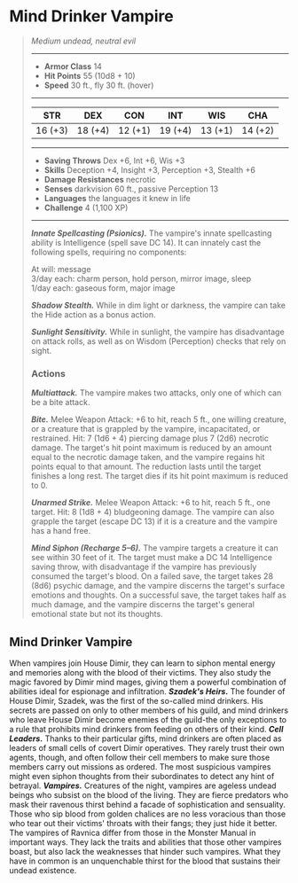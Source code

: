 # Mind Drinker Vampire
>*Medium undead, neutral evil*
>___
>- **Armor Class** 14
>- **Hit Points** 55 (10d8 + 10)
>- **Speed** 30 ft., fly 30 ft. (hover)
>___
>|STR|DEX|CON|INT|WIS|CHA|
>|:---:|:---:|:---:|:---:|:---:|:---:|
>|16 (+3)|18 (+4)|12 (+1)|19 (+4)|13 (+1)|14 (+2)|
>___
>- **Saving Throws** Dex +6, Int +6, Wis +3
>- **Skills** Deception +4, Insight +3, Perception +3, Stealth +6
>- **Damage Resistances** necrotic
>- **Senses** darkvision 60 ft., passive Perception 13
>- **Languages** the languages it knew in life
>- **Challenge** 4 (1,100 XP)
>___
>***Innate Spellcasting (Psionics).*** The vampire's innate spellcasting ability is Intelligence (spell save DC 14). It can innately cast the following spells, requiring no components:  
>
>At will: message  
>3/day each: charm person, hold person, mirror image, sleep  
>1/day each: gaseous form, major image  
>
>
>***Shadow Stealth.*** While in dim light or darkness, the vampire can take the Hide action as a bonus action.  
>
>***Sunlight Sensitivity.*** While in sunlight, the vampire has disadvantage on attack rolls, as well as on Wisdom (Perception) checks that rely on sight.  
>
>### Actions
>***Multiattack.*** The vampire makes two attacks, only one of which can be a bite attack.  
>
>***Bite.*** Melee Weapon Attack: +6 to hit, reach 5 ft., one willing creature, or a creature that is grappled by the vampire, incapacitated, or restrained. Hit: 7 (1d6 + 4) piercing damage plus 7 (2d6) necrotic damage. The target's hit point maximum is reduced by an amount equal to the necrotic damage taken, and the vampire regains hit points equal to that amount. The reduction lasts until the target finishes a long rest. The target dies if its hit point maximum is reduced to 0.  
>
>***Unarmed Strike.*** Melee Weapon Attack: +6 to hit, reach 5 ft., one target. Hit: 8 (1d8 + 4) bludgeoning damage. The vampire can also grapple the target (escape DC 13) if it is a creature and the vampire has a hand free.  
>
>***Mind Siphon (Recharge 5–6).*** The vampire targets a creature it can see within 30 feet of it. The target must make a DC 14 Intelligence saving throw, with disadvantage if the vampire has previously consumed the target's blood. On a failed save, the target takes 28 (8d6) psychic damage, and the vampire discerns the target's surface emotions and thoughts. On a successful save, the target takes half as much damage, and the vampire discerns the target's general emotional state but not its thoughts.
## Mind Drinker Vampire
When vampires join House Dimir, they can learn to siphon mental energy and memories along with the blood of their victims. They also study the magic favored by Dimir mind mages, giving them a powerful combination of abilities ideal for espionage and infiltration.
***Szadek's Heirs.*** The founder of House Dimir, Szadek, was the first of the so-called mind drinkers. His secrets are passed on only to other members of his guild, and mind drinkers who leave House Dimir become enemies of the guild-the only exceptions to a rule that prohibits mind drinkers from feeding on others of their kind.
***Cell Leaders.*** Thanks to their particular gifts, mind drinkers are often placed as leaders of small cells of covert Dimir operatives. They rarely trust their own agents, though, and often follow their cell members to make sure those members carry out missions as ordered. The most suspicious vampires might even siphon thoughts from their subordinates to detect any hint of betrayal.
***Vampires.*** Creatures of the night, vampires are ageless undead beings who subsist on the blood of the living. They are fierce predators who mask their ravenous thirst behind a facade of sophistication and sensuality. Those who sip blood from golden chalices are no less voracious than those who tear out their victims' throats with their fangs; they just hide it better.
The vampires of Ravnica differ from those in the Monster Manual in important ways. They lack the traits and abilities that those other vampires boast, but also lack the weaknesses that hinder such vampires. What they have in common is an unquenchable thirst for the blood that sustains their undead existence.